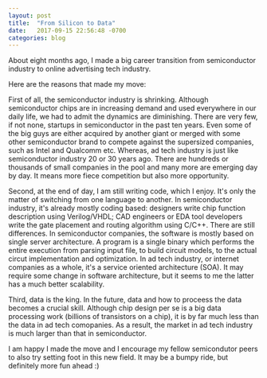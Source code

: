 ```yaml
---
layout: post
title:  "From Silicon to Data"
date:   2017-09-15 22:56:48 -0700
categories: blog  
---
```


About eight months ago, I made a big career transition from semiconductor industry to online advertising tech industry. 

Here are the reasons that made my move:

First of all, the semiconductor industry is shrinking. Although semiconductor chips are in increasing demand and used everywhere in our daily life, we had to admit the dynamics are diminishing. There are very few, if not none, startups in semiconductor in the past ten years. Even some of the big guys are either acquired by another giant or merged with some other semiconductor brand to compete against the supersized companies, such as Intel and Qualcomm etc. Whereas, ad tech industry is just like semiconductor industry 20 or 30 years ago. There are hundreds or thousands of small companies in the pool and many more are emerging day by day. It means more fiece competition but also more opportunity.

Second, at the end of day, I am still writing code, which I enjoy. It's only the matter of switching from one language to another. In semiconductor industry, it's already mostly coding based: designers write chip function description using Verilog/VHDL; CAD engineers or EDA tool developers write the gate placement and routing algorithm using C/C++. There are still differences. In semiconductor companies, the software is mostly based on single server architecture. A program is a single binary which performs the entire execution from parsing input file, to build circuit models, to the actual circut implementation and optimization. In ad tech industry, or internet companies as a whole, it's a service oriented architecture (SOA). It may require some change in software architecture, but it seems to me the latter has a much better scalability.

Third, data is the king. In the future, data and how to proceess the data becomes a crucial skill. Although chip design per se is a big data processing work (billions of transistors on a chip), it is by far much less than the data in ad tech comopanies. As a result, the market in ad tech industry is much larger than that in semiconductor.

I am happy I made the move and I encourage my fellow semicondutor peers to also try setting foot in this new field. It may be a bumpy ride, but definitely more fun ahead :)
